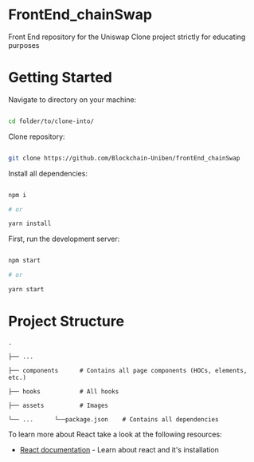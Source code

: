 # FrontEnd_chainSwap
Front End repository for the Uniswap Clone project strictly for educating purposes




# Getting Started

Navigate to directory on your machine:

```bash

cd folder/to/clone-into/

```

Clone repository:

```bash

git clone https://github.com/Blockchain-Uniben/frontEnd_chainSwap

```

Install all dependencies:

```bash

npm i

# or

yarn install

```

First, run the development server:

```bash

npm start

# or

yarn start

```

# Project Structure

    .

    ├── ...

    ├── components      # Contains all page components (HOCs, elements, etc.)

    ├── hooks           # All hooks

    ├── assets          # Images

    └── ...      └──package.json    # Contains all dependencies



To learn more about React take a look at the following resources:

- [React documentation](https://www.google.com/url?sa=t&source=web&rct=j&url=https://reactjs.org/docs/getting-started.html&ved=2ahUKEwiC3vCzvf_5AhUQh_0HHUbdD8YQFnoECAoQAQ&usg=AOvVaw2ELKlyujw4msP4lLpv0rOd) - Learn about react and it's installation
